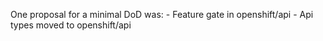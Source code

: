 One proposal for a minimal DoD was:
     - Feature gate in openshift/api
     - Api types moved to openshift/api
